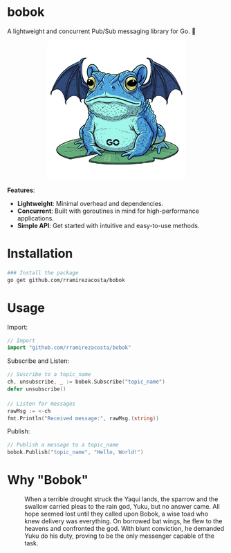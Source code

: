 # bobok
A lightweight and concurrent Pub/Sub messaging library for Go. 📨

<p align="center">
  <img width="320px" src="https://github.com/rramirezacosta/bobok/blob/main/bobok.webp?raw=true" alt="bobok"/>
</p>

**Features**:

- **Lightweight**: Minimal overhead and dependencies.
- **Concurrent**: Built with goroutines in mind for high-performance applications.
- **Simple API**: Get started with intuitive and easy-to-use methods.


# Installation
```bash
### Install the package
go get github.com/rramirezacosta/bobok
```

# Usage
Import:
```go 
// Import
import "github.com/rramirezacosta/bobok"
```

Subscribe and Listen:
```go
// Suscribe to a topic_name
ch, unsubscribe, _ := bobok.Subscribe("topic_name")
defer unsubscribe()

// Listen for messages
rawMsg := <-ch
fmt.Println("Received message:", rawMsg.(string))

```

Publish:
```go
// Publish a message to a topic_name
bobok.Publish("topic_name", "Hello, World!")
```

# Why "Bobok"
<dl><dd>
When a terrible drought struck the Yaqui lands, the sparrow and the swallow carried pleas to the rain god, Yuku, but no answer came. All hope seemed lost until they called upon Bobok, a wise toad who knew delivery was everything. On borrowed bat wings, he flew to the heavens and confronted the god. With blunt conviction, he demanded Yuku do his duty, proving to be the only messenger capable of the task.
</dd></dl>
